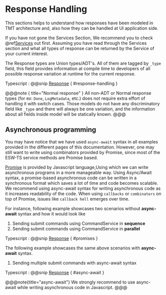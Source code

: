 # Response Handling

This sections helps to understand how responses have been modeled in TMT architecture and, also how they can be handled at UI application side.

If you have not gone the Services Section, We recommend you to check @ref[Services](../services/index.md) out first.
Assuming you have read through the Services section and what all types of response can be returned by the Service of your current interest.

The Response types are Union types/ADT's. All of them are tagged by `_type` field, this field provides information at compile time to developers of all possible response variation at runtime for the current response.

Typescript
:   @@snip [Response](../../../../example/src/documentation/common/ErrorHandlingExample.ts) { #response-handling }

@@@note { title="Normal response" }
All non-ADT or Normal response types (for ex: `Done`, `LogMetadata`, etc.) does not require extra effort of handling it with switch cases. Those models do not have any discriminatory field like `_type` and there will always be one variation, and the information about all fields inside model will be statically known.
@@@

## Asynchronous programming

You may have notice that we have used `async-await` syntax in all examples provided in the different pages of this documentation.
However, one may still want to write using combinators provided by Promise, since most of the ESW-TS service methods are Promise based.

[Promise](https://developer.mozilla.org/en-US/docs/Web/JavaScript/Reference/Global_Objects/Promise) is provided by Javascript language,Using which we can write asynchronous programs in a more manageable way.
Using Async/Await syntax, a promise-based asynchronous code can be written in a synchronous format which saves a lot of time and code becomes scalable.
We recommend using async-await syntax for writing asynchronous code as it increases readability of the code.
When using `callbacks` or `combinators` on top of Promise, issues like `callback hell` emerges over time.

For instance, following example showcases two scenarios without **async-await** syntax and how it would look like

1. Sending submit commands using CommandService in **sequence**
1. Sending submit commands using CommandService in **parallel**

Typescript
:   @@snip [Response](../../../../example/src/documentation/common/Promises.ts) { #promises }

The following example showcases the same above scenarios with **async-await** syntax.

1. Sending multiple submit commands with async-await syntax

Typescript
:   @@snip [Response](../../../../example/src/documentation/common/Promises.ts) { #async-await }

@@@note{title="async-await"}
We strongly recommend to use async-await while writing asynchronous code in Javascript.
@@@
